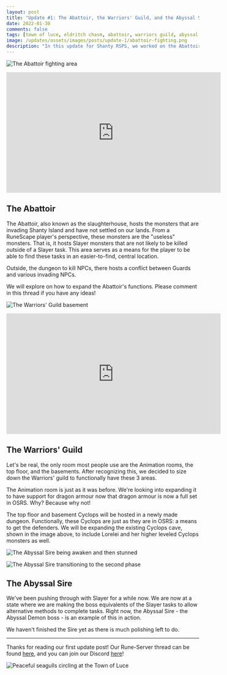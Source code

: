```yaml
---
layout: post
title: "Update #1: The Abattoir, the Warriors' Guild, and the Abyssal Sire"
date: 2022-01-30
comments: false
tags: [town of luce, eldritch chasm, abattoir, warriors guild, abyssal sire, slayer]
image: /updates/assets/images/posts/update-1/abattoir-fighting.png
description: "In this update for Shanty RSPS, we worked on the Abattoir, the Warriors' Guild, and the Abyssal Sire."
---
```


![The Abattoir fighting area](/updates/assets/images/posts/update-1/abattoir-fighting.png)

<iframe width="560" height="315" src="https://www.youtube.com/embed/qM0yOiMz1aU" frameborder="0" allowfullscreen></iframe>

## The Abattoir

The Abattoir, also known as the slaughterhouse, hosts the monsters that are invading Shanty Island and have not settled on our lands. From a RuneScape player's perspective, these monsters are the "useless" monsters. That is, it hosts Slayer monsters that are not likely to be killed outside of a Slayer task. This area serves as a means for the player to be able to find these tasks in an easier-to-find, central location.

Outside, the dungeon to kill NPCs, there hosts a conflict between Guards and various invading NPCs.

We will explore on how to expand the Abattoir's functions. Please comment in this thread if you have any ideas!

<!-- more -->

![The Warriors' Guild basement](/updates/assets/images/posts/update-1/warriors-guild-basement.png)

<iframe width="560" height="315" src="https://www.youtube.com/embed/3d28qKDivzE" frameborder="0" allowfullscreen></iframe>

## The Warriors' Guild

Let's be real, the only room most people use are the Animation rooms, the top floor, and the basements. After recognizing this, we decided to size down the Warriors' guild to functionally have these 3 areas.

The Animation room is just as it was before. We're looking into expanding it to have support for dragon armour now that dragon armour is now a full set in OSRS. Why? Because why not!

The top floor and basement Cyclops will be hosted in a newly made dungeon. Functionally, these Cyclops are just as they are in OSRS: a means to get the defenders. We will be expanding the existing Cyclops cave, shown in the image above, to include Lorelei and her higher leveled Cyclops monsters as well.

![The Abyssal Sire being awaken and then stunned](/updates/assets/images/posts/update-1/abyssal-sire-stunning.gif)

![The Abyssal Sire transitioning to the second phase](/updates/assets/images/posts/update-1/abyssal-sire-phase-2-start.gif)

## The Abyssal Sire

We've been pushing through with Slayer for a while now. We are now at a state where we are making the boss equivalents of the Slayer tasks to allow alternative methods to complete tasks. Right now, the Abyssal Sire - the Abyssal Demon boss - is an example of this in action.

We haven't finished the Sire yet as there is much polishing left to do.

___

Thanks for reading our first update post! Our Rune-Server thread can be found [here][rune-server], and you can join our Discord [here][discord]!

![Peaceful seagulls circling at the Town of Luce](/updates/assets/images/posts/update-1/seagulls.gif)

[rune-server]: https://www.rune-server.ee/runescape-development/rs2-server/projects/701423-shanty.html#post5763317 "Shanty RSPS - Rune-Server"
[discord]: http://seashanty2.com/ "Shanty RSPS Discord"
